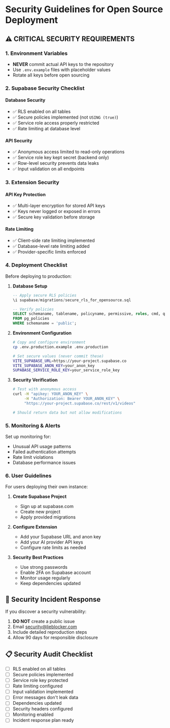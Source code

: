 # Security Guidelines for Open Source Deployment

## ⚠️ CRITICAL SECURITY REQUIREMENTS

### 1. Environment Variables
- **NEVER** commit actual API keys to the repository
- Use `.env.example` files with placeholder values
- Rotate all keys before open sourcing

### 2. Supabase Security Checklist

#### Database Security
- ✅ RLS enabled on all tables
- ✅ Secure policies implemented (not `USING (true)`)
- ✅ Service role access properly restricted
- ✅ Rate limiting at database level

#### API Security
- ✅ Anonymous access limited to read-only operations
- ✅ Service role key kept secret (backend only)
- ✅ Row-level security prevents data leaks
- ✅ Input validation on all endpoints

### 3. Extension Security

#### API Key Protection
- ✅ Multi-layer encryption for stored API keys
- ✅ Keys never logged or exposed in errors
- ✅ Secure key validation before storage

#### Rate Limiting
- ✅ Client-side rate limiting implemented
- ✅ Database-level rate limiting added
- ✅ Provider-specific limits enforced

### 4. Deployment Checklist

Before deploying to production:

1. **Database Setup**
   ```sql
   -- Apply secure RLS policies
   \i supabase/migrations/secure_rls_for_opensource.sql
   
   -- Verify policies
   SELECT schemaname, tablename, policyname, permissive, roles, cmd, qual 
   FROM pg_policies 
   WHERE schemaname = 'public';
   ```

2. **Environment Configuration**
   ```bash
   # Copy and configure environment
   cp .env.production.example .env.production
   
   # Set secure values (never commit these)
   VITE_SUPABASE_URL=https://your-project.supabase.co
   VITE_SUPABASE_ANON_KEY=your_anon_key
   SUPABASE_SERVICE_ROLE_KEY=your_service_role_key
   ```

3. **Security Verification**
   ```bash
   # Test with anonymous access
   curl -H "apikey: YOUR_ANON_KEY" \
        -H "Authorization: Bearer YOUR_ANON_KEY" \
        "https://your-project.supabase.co/rest/v1/videos"
   
   # Should return data but not allow modifications
   ```

### 5. Monitoring & Alerts

Set up monitoring for:
- Unusual API usage patterns
- Failed authentication attempts  
- Rate limit violations
- Database performance issues

### 6. User Guidelines

For users deploying their own instance:

1. **Create Supabase Project**
   - Sign up at supabase.com
   - Create new project
   - Apply provided migrations

2. **Configure Extension**
   - Add your Supabase URL and anon key
   - Add your AI provider API keys
   - Configure rate limits as needed

3. **Security Best Practices**
   - Use strong passwords
   - Enable 2FA on Supabase account
   - Monitor usage regularly
   - Keep dependencies updated

## 🚨 Security Incident Response

If you discover a security vulnerability:

1. **DO NOT** create a public issue
2. Email security@lieblocker.com
3. Include detailed reproduction steps
4. Allow 90 days for responsible disclosure

## 📋 Security Audit Checklist

- [ ] RLS enabled on all tables
- [ ] Secure policies implemented  
- [ ] Service role key protected
- [ ] Rate limiting configured
- [ ] Input validation implemented
- [ ] Error messages don't leak data
- [ ] Dependencies updated
- [ ] Security headers configured
- [ ] Monitoring enabled
- [ ] Incident response plan ready